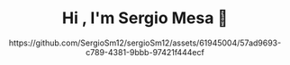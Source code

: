 <h1 align="center"><b>Hi , I'm Sergio Mesa 👋</b></h1>

<p align="center">
  https://github.com/SergioSm12/sergioSm12/assets/61945004/57ad9693-c789-4381-9bbb-97421f444ecf
</p>

<!--
**SergioSm12/sergioSm12** is a ✨ _special_ ✨ repository because its `README.md` (this file) appears on your GitHub profile.

Here are some ideas to get you started:

- 🔭 I’m currently working on ...
- 🌱 I’m currently learning ...
- 👯 I’m looking to collaborate on ...
- 🤔 I’m looking for help with ...
- 💬 Ask me about ...
- 📫 How to reach me: ...
- 😄 Pronouns: ...
- ⚡ Fun fact: ...
-->

